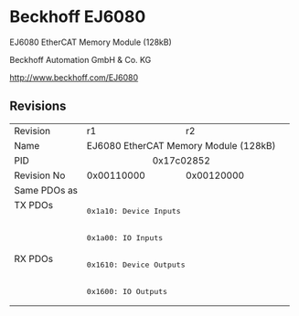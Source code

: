 # Beckhoff EJ6080

EJ6080 EtherCAT Memory Module (128kB)

Beckhoff Automation GmbH & Co. KG

http://www.beckhoff.com/EJ6080

## Revisions
<table>
<tr >
<td>Revision</td>
<td><div class="foo">r1</div></td>
<td><div class="foo">r2</div></td>
</tr>
<tr >
<td>Name</td>
<td colspan=2 align="center"><div class="foo">EJ6080 EtherCAT Memory Module (128kB)</div></td>
</tr>
<tr >
<td>PID</td>
<td colspan=2 align="center"><div class="foo">0x17c02852</div></td>
</tr>
<tr >
<td>Revision No</td>
<td>0x00110000</td>
<td>0x00120000</td>
</tr>
<tr >
<td>Same PDOs as</td>
<td colspan=2 align="center"></td>
</tr>
<tr class="txpdo pdosection">
<td rowspan=2 valign=top>TX PDOs</td>
<td colspan=2 align="left"><pre>0x1a10: Device Inputs</pre></td>
<td></td>
</tr>
<tr class="txpdo pdosection">
<td colspan=2 align="left"><pre>0x1a00: IO Inputs</pre></td>
</tr>
<tr class="rxpdo pdosection">
<td rowspan=2 valign=top>RX PDOs</td>
<td colspan=2 align="left"><pre>0x1610: Device Outputs</pre></td>
<td></td>
</tr>
<tr class="rxpdo pdosection">
<td colspan=2 align="left"><pre>0x1600: IO Outputs</pre></td>
</tr>
</table>
